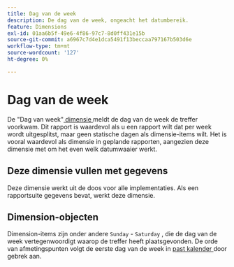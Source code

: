 ```yaml
---
title: Dag van de week
description: De dag van de week, ongeacht het datumbereik.
feature: Dimensions
exl-id: 01aa6b5f-49e6-4f86-97c7-8d0ff431e15b
source-git-commit: a6967c7d4e1dca5491f13beccaa797167b503d6e
workflow-type: tm+mt
source-wordcount: '127'
ht-degree: 0%

---
```


# Dag van de week

De &quot;Dag van week&quot;[ dimensie ](overview.md) meldt de dag van de week de treffer voorkwam. Dit rapport is waardevol als u een rapport wilt dat per week wordt uitgesplitst, maar geen statische dagen als dimensie-items wilt. Het is vooral waardevol als dimensie in geplande rapporten, aangezien deze dimensie met om het even welk datumwaaier werkt.

## Deze dimensie vullen met gegevens

Deze dimensie werkt uit de doos voor alle implementaties. Als een rapportsuite gegevens bevat, werkt deze dimensie.

## Dimension-objecten

Dimension-items zijn onder andere `Sunday` - `Saturday` , die de dag van de week vertegenwoordigt waarop de treffer heeft plaatsgevonden. De orde van afmetingspunten volgt de eerste dag van de week in [ past kalender ](/help/admin/tools/manage-rs/edit-settings/general/custom-calendar.md) door gebrek aan.

